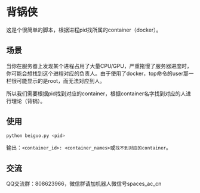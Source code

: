 # 背锅侠

这是个很简单的脚本，根据进程pid找所属的container（docker）。

## 场景

当你在服务器上发现某个进程占用了大量CPU/GPU，严重拖慢了服务器进度时，你可能会想找到这个进程对应的负责人。由于使用了docker，top命令的user那一栏很可能显示的是root，而无法对应到人。

所以我们需要根据pid找到对应的container，根据container名字找到对应的人进行理论（背锅）。

## 使用

```python
python beiguo.py <pid>
```

输出：`<container_id>: <container_names>`或`找不到对应的container`。

## 交流

QQ交流群：808623966，微信群请加机器人微信号spaces_ac_cn
